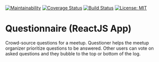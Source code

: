 [![Maintainability](https://api.codeclimate.com/v1/badges/2d4e3b736a0334bcb8b7/maintainability)](https://codeclimate.com/github/niomwungeri-fabrice/questionnaire-ui/maintainability)
[![Coverage Status](https://coveralls.io/repos/github/niomwungeri-fabrice/questionnaire-ui/badge.svg?branch=master)](https://coveralls.io/github/niomwungeri-fabrice/questionnaire-ui?branch=master)
[![Build Status](https://travis-ci.com/niomwungeri-fabrice/questionnaire-ui.svg?branch=master)](https://travis-ci.com/niomwungeri-fabrice/questionnaire-ui)
[![License: MIT](https://img.shields.io/badge/License-MIT-yellow.svg)](https://opensource.org/licenses/MIT)

# Questionnaire (ReactJS App)
Crowd-source questions for a meetup. ​Questioner​​ helps the meetup organizer prioritize questions to be answered. Other users can vote on asked questions and they bubble to the top or bottom of the log.
